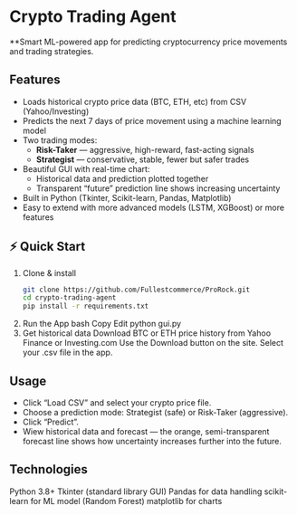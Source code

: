 #  Crypto Trading Agent
**Smart ML-powered app for predicting cryptocurrency price movements and trading strategies.  

##  Features
- Loads historical crypto price data (BTC, ETH, etc) from CSV (Yahoo/Investing)
- Predicts the next 7 days of price movement using a machine learning model
- Two trading modes:
  - **Risk-Taker** — aggressive, high-reward, fast-acting signals
  - **Strategist** — conservative, stable, fewer but safer trades
- Beautiful GUI with real-time chart:
  - Historical data and prediction plotted together
  - Transparent “future” prediction line shows increasing uncertainty
- Built in Python (Tkinter, Scikit-learn, Pandas, Matplotlib)
- Easy to extend with more advanced models (LSTM, XGBoost) or more features

## ⚡ Quick Start
1. Clone & install
    ```bash
    git clone https://github.com/Fullestcommerce/ProRock.git
    cd crypto-trading-agent
    pip install -r requirements.txt
2. Run the App
    bash
    Copy
    Edit
    python gui.py
3. Get historical data
    Download BTC or ETH price history from Yahoo Finance or Investing.com
    Use the Download button on the site.
    Select your .csv file in the app.
## Usage
- Click “Load CSV” and select your crypto price file.
- Choose a prediction mode: Strategist (safe) or Risk-Taker (aggressive).
- Click “Predict”.
- Wiew historical data and forecast — the orange, semi-transparent forecast line shows how uncertainty increases further into the future.
## Technologies
Python 3.8+
Tkinter (standard library GUI)
Pandas for data handling
scikit-learn for ML model (Random Forest)
matplotlib for charts